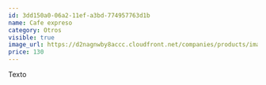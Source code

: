 ```yaml
---
id: 3dd150a0-06a2-11ef-a3bd-774957763d1b
name: Cafe expreso
category: Otros
visible: true
image_url: https://d2nagnwby8accc.cloudfront.net/companies/products/images/800/723bfc71-2b9e-4056-b375-22037383ab53.jpg
price: 130
---
```


Texto
